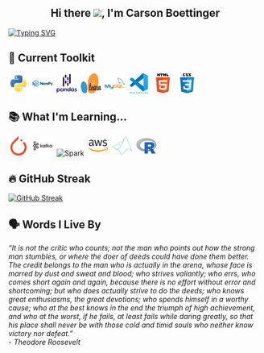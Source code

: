 <!--Full Name-->
### <h2 align="center"> Hi there <img src="https://raw.githubusercontent.com/MartinHeinz/MartinHeinz/master/wave.gif" width="30px">, I'm Carson Boettinger </h2>
<!--Scroll text in for "Data Science + Econonmetrics"-->
<a href="https://git.io/typing-svg"><img src="https://readme-typing-svg.demolab.com?font=Fira+Code&pause=1000&color=00F71A&random=false&width=435&lines=Data+Science+%2B+Econometrics" alt="Typing SVG" /></a>
<!--Current Toolkit with vizzed logos-->
<h2>🧰 Current Toolkit</h2>
<!--Current Skills Images In-->
<div>
  <img src="https://github.com/devicons/devicon/blob/master/icons/python/python-original.svg" title="Python" alt="Python" width="40" height="40"/>&nbsp;
  <img src="https://github.com/devicons/devicon/blob/master/icons/numpy/numpy-original-wordmark.svg" title="NumPy" alt="NumPy" width="40" height="40"/>&nbsp;
  <img src="https://github.com/devicons/devicon/blob/master/icons/pandas/pandas-original-wordmark.svg" title="Pandas" alt="Pandas" width="40" height="40"/>&nbsp; 
  <img src="https://github.com/scikit-learn/scikit-learn/blob/main/doc/logos/scikit-learn-logo-without-subtitle.svg" title="sklearn" alt="sklearn" width="40" height="40"/>&nbsp;
  <img src="https://github.com/devicons/devicon/blob/master/icons/mysql/mysql-original-wordmark.svg" title="MySQL" alt="MySQL" width="40" height="40"/>&nbsp;
  <img src="https://github.com/devicons/devicon/blob/master/icons/vscode/vscode-original-wordmark.svg" title="VsCode" alt="VsCode" width="40" height="40"/>&nbsp;
  <img src="https://github.com/devicons/devicon/blob/master/icons/html5/html5-original-wordmark.svg" title="HTML5" alt="HTML5" width="40" height="40"/>&nbsp;
  <img src="https://github.com/devicons/devicon/blob/master/icons/css3/css3-original-wordmark.svg" title="CSS3" alt="CSS3" width="40" height="40"/>&nbsp;
  
</div>
<!--Current Learning with vizzed logos-->
<h2>📚 What I'm Learning...</h2>
<!--Learning Images In-->
<div> 
  <img src="https://github.com/devicons/devicon/blob/master/icons/pytorch/pytorch-original.svg" title="PyTorch" alt="PyTorch" width="40" height="40"/>&nbsp;
  <img src="https://github.com/devicons/devicon/blob/master/icons/apachekafka/apachekafka-original-wordmark.svg" title="Kafka" alt="Kafka" width="40" height="40"/>&nbsp;
  <img src="https://upload.wikimedia.org/wikipedia/commons/f/f3/Apache_Spark_logo.svg" title="Spark" alt="Spark" width="40" height="40"/>&nbsp;
  <img src="https://github.com/devicons/devicon/blob/master/icons/amazonwebservices/amazonwebservices-original-wordmark.svg" title="Amazonwebservices" alt="Amazonwebservices" width="40" height="40"/>&nbsp;
  <img src="https://github.com/devicons/devicon/blob/master/icons/matlab/matlab-line.svg" title="MatLab" alt="MatLab" width="40" height="40"/>&nbsp;
  <img src="https://github.com/devicons/devicon/blob/master/icons/r/r-original.svg" title="R" alt="R" width="40" height="40"/>&nbsp;
</div>
<!--GitHub Streak Section-->
<h2>🔥 GitHub Streak</h2>
<!--Table Import For Streak-->
  <a href="https://git.io/streak-stats"><img src="https://streak-stats.demolab.com?user=CarsonBoettinger&theme=highcontrast&hide_border=true&date_format=M%20j%5B%2C%20Y%5D" alt="GitHub Streak" /></a>
<!--Header for Princples-->
<h2>🗣️ Words I Live By</h2>
  <!--Theo Speech Included-->
  <em> “It is not the critic who counts; not the man who points out how the strong man stumbles, or where the doer of deeds could have done them better. The credit belongs to the man who  is actually in the arena, whose face is marred by dust and sweat and blood; who strives valiantly; who errs, who comes short again and again, because there is no effort without error and shortcoming; but who does actually strive to do the deeds; who knows great enthusiasms, the great devotions; who spends himself in a worthy cause; who at the best knows in the end the triumph of high achievement, and who at the worst, if he fails, at least fails while daring greatly, so that his place shall never be with those cold and timid souls who neither know victory nor defeat.” <br> - Theodore Roosevelt
  </em>


